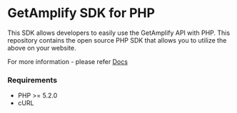 GetAmplify SDK for PHP
======================

This SDK allows developers to easily use the GetAmplify API with PHP. This repository contains the open source PHP SDK that allows you to utilize the above on your website. 

For more information - please refer [Docs](http://getamplify.com/learn/product-guide/) 


### Requirements
* PHP >= 5.2.0
* cURL
